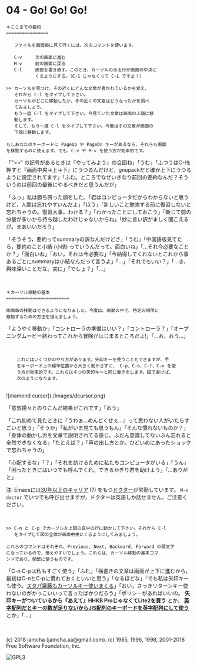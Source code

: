 

# 04 - Go! Go! Go!

    ＊ここまでの要約
    ================
    
       ファイルを画面毎に見て行くには、次のコマンドを使います。
    
       C-v     次の画面に進む
       M-v     前の画面に戻る
       C-l     画面を書き直す。このとき、カーソルのある行が画面の中央に
               くるようにする。（C-1 じゃなくって C-L ですよ！）
    
    >> カーソルを見つけ、その近くにどんな文章が書かれているかを覚え、
       それから C-l をタイプして下さい。
       カーソルがどこに移動したか、その近くの文章はどうなったかを調べ
       てみましょう。
       もう一度 C-l をタイプして下さい。今見ていた文章は画面の上端に移
       動します。
       そして、もう一度 C-l をタイプして下さい。今度はその文章が画面の
       下端に移動します。
    
    もしあなたのキーボードに PageUp や PageDn キーがあるなら、それらも画面
    を移動するのに使えます。でも、C-v や M-v を使う方が効率的です。

「">>" の記号があるときは『やってみよう』の合図ね」「うむ」「ふつうはC-lを押すと『画面中央→上→下』にうつるんだけど，gnupackだと確か上下にうつるように設定されてます」「ふむ。ところでなぜいきなり前回の要約なんだ？そういうのは前回の最後にやるべきだと思うんだが」  

「ふっ」私は勝ち誇った顔をした。「君はコンピュータだからわからないと思うけど，人間は忘れやすいんだよ」「ほう」「新しいこと勉強する前に復習しないと忘れちゃうの。復習大事。わかる？」「わかったことにしておこう」「断じて前の分量が多いから持ち越したわけじゃないからね」「妙に言い訳がましく聞こえるが。まあいいだろう」  

「そうそう，要約ってsummaryの訳なんだけどさ」「うむ」「中国語版見てたら，要約のこと小結 (小结) っていうんだって。面白いね」「…それ今必要なことか？」「面白いね」「おい，それは今必要な」「今納得してくれないとこれから事あるごとにsummaryは小結なんだって言うよ」「…」「それでもいい？」「…き，興味深いことだな。実に」「でしょ？」「…」  

<br>  

    ＊カーソル移動の基本
    ========================
    
    画面毎の移動はできるようになりました。今度は、画面の中で、特定の場所に
    移動するための方法を憶えましょう。

「ようやく移動か」「コントローラの準備はいい？」「コントローラ？」「オープニングムービー終わってこれから冒険がはじまるところだよ!」「…お，おう…」  

<br>  

        これにはいくつかのやり方があります。矢印キーを使うこともできますが、手
        をキーボード上の標準位置から大きく動かさずに、 C-p、C-b、C-f、C-n を使
        う方が効率的です。これらは４つの矢印キーと同じ働きをします。図で書けば、
        次のようになります。

<br>  
![diamond cursor](./images/dcursor.png)  

「意気揚々とのりこんだ結果がこれです」「おう」  

「これ初めて見たときに『うわぁ…めんどくせぇ…』って思わない人がいたらすごいと思う」「そうか」「私がいま見ても思うもん」「そんな慣れないものか？」「身体の動かし方を文章で説明されてる感じ。ふだん意識してないぶん忘れると全然できなくなる」「たとえば？」「声の出し方とか。ひどいめにあったショックで忘れちゃうの」  

「心配するな」「？」「それを助けるために私たちコンピュータがいる」「うん」「困ったときにはいつでも呼んでくれ。できるかぎり君を助けよう」「…ありがと」  

注: Emacsには[30年以上のキャリア](http://git.savannah.gnu.org/cgit/emacs.git/tree/lisp/play/doctor.el) (?) をもつ[ドクター](https://ja.wikipedia.org/wiki/ELIZA)が常勤しています。 `M-x doctor` でいつでも呼び出せますが，ドクターは英語しか話せません。ご注意ください。  

<br>  

    >> C-n と C-p でカーソルを上図の真中の行に動かして下さい。それから C-l
       をタイプして図の全体が画面中央にくるようにしてみましょう。
    
    これらのコマンドはそれぞれ、Previous, Next, Backward, Forward の頭文字
    になっているので、憶えやすいでしょう。これらは、カーソル移動の基本コマ
    ンドであり、頻繁に使うものです。

「C-n C-pは私もすごく使う」「ふむ」「横書きの文章は画面が上下に進むから，最初はC-nとC-pに慣れておくといいと思う」「なるほどな」「でも私は矢印キーも使う。[スタパ齋藤もカーソルキー使いまくる](https://k-tai.watch.impress.co.jp/docs/column/stapa/730357.html)」「おい，さっきリターンキー使わないのがかっこいいって言ったばかりだろう」「ポリシーがあればいいの。 **矢印キーがついているから『あえて』HHKB ProじゃなくてLite2を買う** とか， [**英字配列だとキーの数が足りないからJIS配列のキーボードを英字配列にして使う**](https://www.careertrek.com/daily/shukan-matz/) とか」「…」  

<br>  
<br>  
(c) 2018 jamcha (jamcha.aa@gmail.com). (c) 1985, 1996, 1998, 2001-2018 Free Software Foundation, Inc.  

![GPL3](https://www.gnu.org/graphics/gplv3-88x31.png)  

